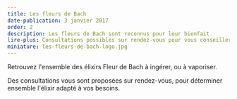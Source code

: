 ```yaml
---
title: Les fleurs de Bach
date-publication: 3 janvier 2017
order: 2
description: Les fleurs de Bach sont reconnus pour leur bienfait.
lire-plus: Consultations possibles sur rendez-vous pour vous conseiller.
miniature: les-fleurs-de-bach-logo.jpg
---
```

<!--fin-excerpt-->
<!-- ******************************** -->
<!-- **** début contenu détaillé **** -->

Retrouvez l'ensemble des élixirs Fleur de Bach à ingérer, ou à vaporiser.

Des consultations vous sont proposées sur rendez-vous, pour déterminer ensemble l'élixir adapté à vos besoins.




<!-- **** fin contenu détaillé **** -->
<!-- ****************************** -->

